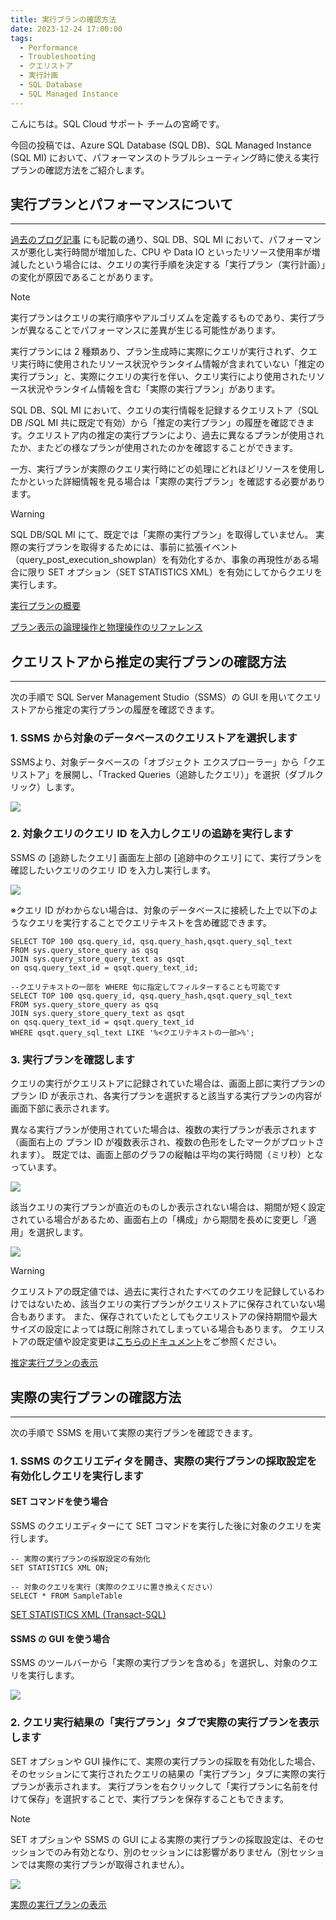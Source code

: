```yaml
---
title: 実行プランの確認方法
date: 2023-12-24 17:00:00
tags:
  - Performance
  - Troubleshooting
  - クエリストア
  - 実行計画
  - SQL Database
  - SQL Managed Instance
---
```


こんにちは。SQL Cloud サポート チームの宮崎です。

今回の投稿では、Azure SQL Database (SQL DB)、SQL Managed Instance (SQL MI) において、パフォーマンスのトラブルシューティング時に使える実行プランの確認方法をご紹介します。

<!-- more -->

## 実行プランとパフォーマンスについて
---

[過去のブログ記事](https://jp-azuresql.github.io/blog/Performance/performance-tsg/) にも記載の通り、SQL DB、SQL MI において、パフォーマンスが悪化し実行時間が増加した、CPU や Data IO といったリソース使用率が増減したという場合には、クエリの実行手順を決定する「実行プラン（実行計画）」の変化が原因であることがあります。

> [!NOTE]
> 実行プランはクエリの実行順序やアルゴリズムを定義するものであり、実行プランが異なることでパフォーマンスに差異が生じる可能性があります。

実行プランには 2 種類あり、プラン生成時に実際にクエリが実行されず、クエリ実行時に使用されたリソース状況やランタイム情報が含まれていない「推定の実行プラン」と、実際にクエリの実行を伴い、クエリ実行により使用されたリソース状況やランタイム情報を含む「実際の実行プラン」があります。

SQL DB、SQL MI において、クエリの実行情報を記録するクエリストア（SQL DB /SQL MI 共に既定で有効）から「推定の実行プラン」の履歴を確認できます。クエリストア内の推定の実行プランにより、過去に異なるプランが使用されたか、またどの様なプランが使用されたのかを確認することができます。

一方、実行プランが実際のクエリ実行時にどの処理にどれほどリソースを使用したかといった詳細情報を見る場合は「実際の実行プラン」を確認する必要があります。

> [!WARNING]
> SQL DB/SQL MI にて、既定では「実際の実行プラン」を取得していません。
> 実際の実行プランを取得するためには、事前に拡張イベント（query_post_execution_showplan）を有効化するか、事象の再現性がある場合に限り SET オプション（SET STATISTICS XML）を有効にしてからクエリを実行します。

[実行プランの概要](https://learn.microsoft.com/ja-jp/sql/relational-databases/performance/execution-plans?view=sql-server-ver16)

[プラン表示の論理操作と物理操作のリファレンス](https://learn.microsoft.com/ja-jp/sql/relational-databases/showplan-logical-and-physical-operators-reference?view=sql-server-ver15)

## クエリストアから推定の実行プランの確認方法
---
次の手順で SQL Server Management Studio（SSMS）の GUI を用いてクエリストアから推定の実行プランの履歴を確認できます。

### 1. SSMS から対象のデータベースのクエリストアを選択します

SSMSより、対象データベースの「オブジェクト エクスプローラー」から「クエリストア」を展開し、「Tracked Queries（追跡したクエリ）」を選択（ダブルクリック）します。

![](./show-execution-plan/tracked_query.png)

### 2. 対象クエリのクエリ ID を入力しクエリの追跡を実行します

SSMS の [追跡したクエリ] 画面左上部の [追跡中のクエリ] にて、実行プランを確認したいクエリのクエリ ID を入力し実行します。

![](./show-execution-plan/query_id.png)

※クエリ ID がわからない場合は、対象のデータベースに接続した上で以下のようなクエリを実行することでクエリテキストを含め確認できます。

```CMD
SELECT TOP 100 qsq.query_id, qsq.query_hash,qsqt.query_sql_text
FROM sys.query_store_query as qsq
JOIN sys.query_store_query_text as qsqt
on qsq.query_text_id = qsqt.query_text_id;
	
--クエリテキストの一部を WHERE 句に指定してフィルターすることも可能です
SELECT TOP 100 qsq.query_id, qsq.query_hash,qsqt.query_sql_text
FROM sys.query_store_query as qsq
JOIN sys.query_store_query_text as qsqt
on qsq.query_text_id = qsqt.query_text_id
WHERE qsqt.query_sql_text LIKE '%<クエリテキストの一部>%';
```

### 3. 実行プランを確認します

クエリの実行がクエリストアに記録されていた場合は、画面上部に実行プランのプラン ID が表示され、各実行プランを選択すると該当する実行プランの内容が画面下部に表示されます。

異なる実行プランが使用されていた場合は、複数の実行プランが表示されます（画面右上の プラン ID が複数表示され、複数の色形をしたマークがプロットされます）。
既定では、画面上部のグラフの縦軸は平均の実行時間（ミリ秒）となっています。

![](./show-execution-plan/exec_plan.png)

該当クエリの実行プランが直近のものしか表示されない場合は、期間が短く設定されている場合があるため、画面右上の「構成」から期間を長めに変更し「適用」を選択します。

![](./show-execution-plan/config.png)

> [!WARNING]
> クエリストアの既定値では、過去に実行されたすべてのクエリを記録しているわけではないため、該当クエリの実行プランがクエリストアに保存されていない場合もあります。
> また、保存されていたとしてもクエリストアの保持期間や最大サイズの設定によっては既に削除されてしまっている場合もあります。
> クエリストアの既定値や設定変更は[こちらのドキュメント](https://learn.microsoft.com/ja-jp/sql/relational-databases/performance/manage-the-query-store?view=sql-server-ver16&tabs=ssms#QueryStoreOptions)をご参照ください。

[推定実行プランの表示](https://learn.microsoft.com/ja-jp/sql/relational-databases/performance/display-the-estimated-execution-plan?view=sql-server-ver16)

## 実際の実行プランの確認方法
---
次の手順で SSMS を用いて実際の実行プランを確認できます。

### 1. SSMS のクエリエディタを開き、実際の実行プランの採取設定を有効化しクエリを実行します

#### SET コマンドを使う場合

SSMS のクエリエディターにて SET コマンドを実行した後に対象のクエリを実行します。

```CMD
-- 実際の実行プランの採取設定の有効化
SET STATISTICS XML ON;

-- 対象のクエリを実行（実際のクエリに置き換えください）
SELECT * FROM SampleTable
```

[SET STATISTICS XML (Transact-SQL)](https://learn.microsoft.com/ja-jp/sql/t-sql/statements/set-statistics-xml-transact-sql?view=sql-server-ver16)

#### SSMS の GUI を使う場合

SSMS のツールバーから「実際の実行プランを含める」を選択し、対象のクエリを実行します。

![](./show-execution-plan/include.png)

### 2. クエリ実行結果の「実行プラン」タブで実際の実行プランを表示します

SET オプションや GUI 操作にて、実際の実行プランの採取を有効化した場合、そのセッションにて実行されたクエリの結果の「実行プラン」タブに実際の実行プランが表示されます。
実行プランを右クリックして「実行プランに名前を付けて保存」を選択することで、実行プランを保存することもできます。

> [!NOTE]
> SET オプションや SSMS の GUI による実際の実行プランの採取設定は、そのセッションでのみ有効となり、別のセッションには影響がありません（別セッションでは実際の実行プランが取得されません）。

![](./show-execution-plan/plan2.png)


[実際の実行プランの表示](https://learn.microsoft.com/ja-jp/sql/relational-databases/performance/display-an-actual-execution-plan?view=sql-server-ver16)
